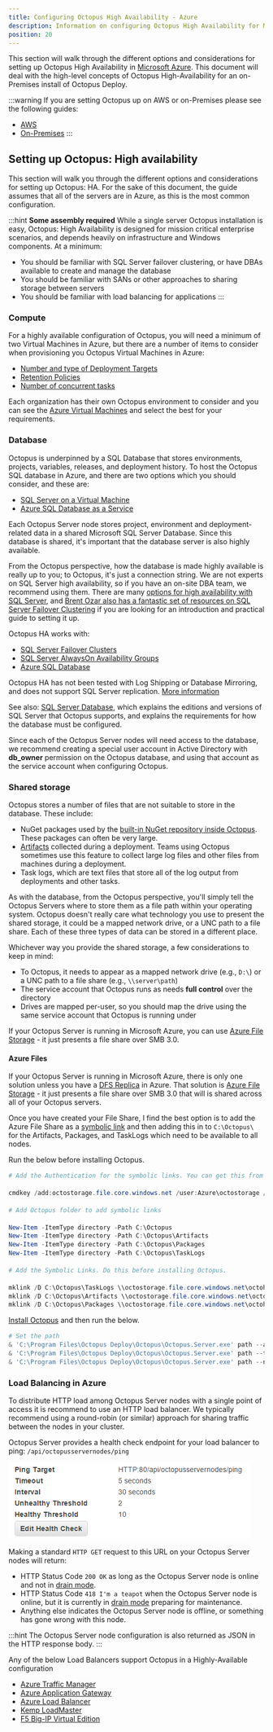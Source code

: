 ```yaml
---
title: Configuring Octopus High Availability - Azure
description: Information on configuring Octopus High Availability for Microsoft Azure.
position: 20
---
```


This section will walk through the different options and considerations for setting up Octopus High Availability in [Microsoft Azure](https://azure.microsoft.com/en-us/). This document will deal with the high-level concepts of Octopus High-Availability for an on-Premises install of Octopus Deploy.

:::warning
If you are setting Octopus up on AWS or on-Premises please see the following guides:

- [AWS](/docs/administration/high-availability/configuring-octopus-for-high-availability-in-aws.md)
- [On-Premises](/docs/administration/high-availability/configuring-octopus-for-high-availability-on-premises.md)
:::

## Setting up Octopus: High availability

This section will walk you through the different options and considerations for setting up Octopus: HA. For the sake of this document, the guide assumes that all of the servers are in Azure, as this is the most common configuration.

:::hint
**Some assembly required**
While a single server Octopus installation is easy, Octopus: High Availability is designed for mission critical enterprise scenarios, and depends heavily on infrastructure and Windows components. At a minimum:

- You should be familiar with SQL Server failover clustering, or have DBAs available to create and manage the database
- You should be familiar with SANs or other approaches to sharing storage between servers
- You should be familiar with load balancing for applications
  :::

### Compute

For a highly available configuration of Octopus, you will need a minimum of two Virtual Machines in Azure, but there are a number of items to consider when provisioning you Octopus Virtual Machines in Azure:

- [Number and type of Deployment Targets](https://octopus.com/docs/administration/retention-policies/)
- [Retention Policies](https://octopus.com/docs/administration/retention-policies/)
- [Number of concurrent tasks](https://octopus.com/docs/support/increase-the-octopus-server-task-cap/)

Each organization has their own Octopus environment to consider and you can see the [Azure Virtual Machines](https://docs.microsoft.com/en-us/azure/virtual-machines/sizes-general) and select the best for your requirements.

### Database

Octopus is underpinned by a SQL Database that stores environments, projects, variables, releases, and deployment history. To host the Octopus SQL database in Azure, and there are two options which you should consider, and these are:

- [SQL Server on a Virtual Machine](https://docs.microsoft.com/en-us/azure/virtual-machines/windows/sql/virtual-machines-windows-sql-server-iaas-overview/)
- [Azure SQL Database as a Service](https://docs.microsoft.com/en-us/azure/sql-database/sql-database-technical-overview/)

Each Octopus Server node stores project, environment and deployment-related data in a shared Microsoft SQL Server Database. Since this database is shared, it's important that the database server is also highly available.

From the Octopus perspective, how the database is made highly available is really up to you; to Octopus, it's just a connection string. We are not experts on SQL Server high availability, so if you have an on-site DBA team, we recommend using them. There are many [options for high availability with SQL Server](https://msdn.microsoft.com/en-us/library/ms190202.aspx), and [Brent Ozar also has a fantastic set of resources on SQL Server Failover Clustering](http://www.brentozar.com/sql/sql-server-failover-cluster/) if you are looking for an introduction and practical guide to setting it up.

Octopus HA works with:

- [SQL Server Failover Clusters](https://docs.microsoft.com/en-us/sql/sql-server/failover-clusters/high-availability-solutions-sql-server)
- [SQL Server AlwaysOn Availability Groups](https://docs.microsoft.com/en-us/sql/database-engine/availability-groups/windows/overview-of-always-on-availability-groups-sql-server)
- [Azure SQL Database](https://azure.microsoft.com/services/sql-database/)

Octopus HA has not been tested with Log Shipping or Database Mirroring, and does not support SQL Server replication. [More information](/docs/administration/data/octopus-database/index.md)

See also: [SQL Server Database](/docs/installation/sql-server-database.md), which explains the editions and versions of SQL Server that Octopus supports, and explains the requirements for how the database must be configured.

Since each of the Octopus Server nodes will need access to the database, we recommend creating a special user account in Active Directory with **db\_owner** permission on the Octopus database, and using that account as the service account when configuring Octopus.

### Shared storage

Octopus stores a number of files that are not suitable to store in the database. These include:

- NuGet packages used by the [built-in NuGet repository inside Octopus](/docs/packaging-applications/package-repositories/index.md). These packages can often be very large.
- [Artifacts](docs/projects/deployment-process/artifacts.md) collected during a deployment. Teams using Octopus sometimes use this feature to collect large log files and other files from machines during a deployment.
- Task logs, which are text files that store all of the log output from deployments and other tasks.

As with the database, from the Octopus perspective, you'll simply tell the Octopus Servers where to store them as a file path within your operating system. Octopus doesn't really care what technology you use to present the shared storage, it could be a mapped network drive, or a UNC path to a file share. Each of these three types of data can be stored in a different place.

Whichever way you provide the shared storage, a few considerations to keep in mind:

- To Octopus, it needs to appear as a mapped network drive (e.g., `D:\`) or a UNC path to a file share (e.g., `\\server\path`)
- The service account that Octopus runs as needs **full control** over the directory
- Drives are mapped per-user, so you should map the drive using the same service account that Octopus is running under

If your Octopus Server is running in Microsoft Azure, you can use [Azure File Storage](https://docs.microsoft.com/en-us/azure/storage/files/storage-files-introduction) - it just presents a file share over SMB 3.0.

#### Azure Files

If your Octopus Server is running in Microsoft Azure, there is only one solution unless you have a [DFS Replica](https://docs.microsoft.com/en-us/windows-server/storage/dfs-replication/dfsr-overview) in Azure. That solution is [Azure File Storage](https://docs.microsoft.com/en-us/azure/storage/files/storage-files-introduction) - it just presents a file share over SMB 3.0 that will is shared across all of your Octopus servers.

Once you have created your File Share, I find the best option is to add the Azure File Share as a [symbolic link](https://en.wikipedia.org/wiki/Symbolic_link) and then adding this in to `C:\Octopus\` for the Artifacts, Packages, and TaskLogs which need to be available to all nodes.

Run the below before installing Octopus.

````powershell
# Add the Authentication for the symbolic links. You can get this from the Azure Portal.

cmdkey /add:octostorage.file.core.windows.net /user:Azure\octostorage /pass:XXXXXXXXXXXXXX

# Add Octopus folder to add symbolic links

New-Item -ItemType directory -Path C:\Octopus
New-Item -ItemType directory -Path C:\Octopus\Artifacts
New-Item -ItemType directory -Path C:\Octopus\Packages
New-Item -ItemType directory -Path C:\Octopus\TaskLogs

# Add the Symbolic Links. Do this before installing Octopus.

mklink /D C:\Octopus\TaskLogs \\octostorage.file.core.windows.net\octoha\TaskLogs
mklink /D C:\Octopus\Artifacts \\octostorage.file.core.windows.net\octoha\Artifacts
mklink /D C:\Octopus\Packages \\octostorage.file.core.windows.net\octoha\Packages
````

[Install Octopus](https://octopus.com/docs/installation) and then run the below.

````powershell
# Set the path
& 'C:\Program Files\Octopus Deploy\Octopus\Octopus.Server.exe' path --artifacts "C:\Octopus\Artifacts"
& 'C:\Program Files\Octopus Deploy\Octopus\Octopus.Server.exe' path --taskLogs "C:\Octopus\TaskLogs"
& 'C:\Program Files\Octopus Deploy\Octopus\Octopus.Server.exe' path --nugetRepository "C:\Octopus\Packages"
````

### Load Balancing in Azure

To distribute HTTP load among Octopus Server nodes with a single point of access it is recommend to use an HTTP load balancer. We typically recommend using a round-robin (or similar) approach for sharing traffic between the nodes in your cluster.

Octopus Server provides a health check endpoint for your load balancer to ping: `/api/octopusservernodes/ping`

![](images/load-balance-ping.png "width=500")

Making a standard `HTTP GET` request to this URL on your Octopus Server nodes will return:

- HTTP Status Code `200 OK` as long as the Octopus Server node is online and not in [drain mode](#ManagingHighAvailabilityNodes-Drain).
- HTTP Status Code `418 I'm a teapot` when the Octopus Server node is online, but it is currently in [drain mode](#ManagingHighAvailabilityNodes-Drain) preparing for maintenance.
- Anything else indicates the Octopus Server node is offline, or something has gone wrong with this node.

:::hint
The Octopus Server node configuration is also returned as JSON in the HTTP response body.
:::

Any of the below Load Balancers support Octopus in a Highly-Available configuration

- [Azure Traffic Manager](https://docs.microsoft.com/en-us/azure/traffic-manager/traffic-manager-overview)
- [Azure Application Gateway](https://docs.microsoft.com/en-us/azure/application-gateway/overview)
- [Azure Load Balancer](https://docs.microsoft.com/en-us/azure/load-balancer/load-balancer-overview)
- [Kemp LoadMaster](https://kemptechnologies.com/uk/solutions/microsoft-load-balancing/loadmaster-azure/)
- [F5 Big-IP Virtual Edition](https://www.f5.com/partners/technology-alliances/microsoft-azure)